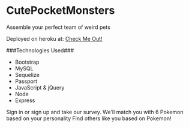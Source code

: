 # CutePocketMonsters
Assemble your perfect team of weird pets

Deployed on heroku at: [Check Me Out!](https://cute-pocket-monsters.herokuapp.com/)

###Technologies Used###
* Bootstrap
* MySQL
* Sequelize
* Passport
* JavaScript & jQuery
* Node
* Express

Sign in or sign up and take our survey. We'll match you with 6 Pokemon based on your personality
Find others like you based on Pokemon!

